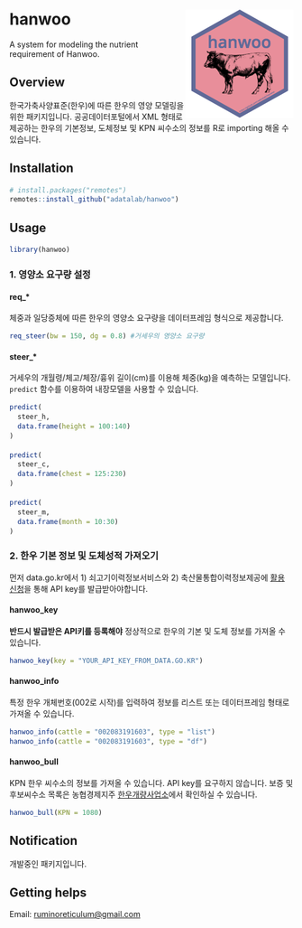 hanwoo <img src="man/figures/logo.png" align="right" />
=======================================================

A system for modeling the nutrient requirement of Hanwoo.

Overview
--------

한국가축사양표준(한우)에 따른 한우의 영양 모델링을 위한 패키지입니다. 공공데이터포털에서 XML 형태로 제공하는 한우의 기본정보, 도체정보 및 KPN 씨수소의 정보를 R로 importing 해올 수 있습니다.

Installation
------------

```r
# install.packages("remotes")
remotes::install_github("adatalab/hanwoo")
```

Usage
-----

```r
library(hanwoo)
```

### 1. 영양소 요구량 설정

#### req\_\*

체중과 일당증체에 따른 한우의 영양소 요구량을 데이터프레임 형식으로 제공합니다.

```r
req_steer(bw = 150, dg = 0.8) #거세우의 영양소 요구량
```

#### steer\_\*

거세우의 개월령/체고/체장/흉위 길이(cm)를 이용해 체중(kg)을 예측하는 모델입니다. `predict` 함수를 이용하여 내장모델을 사용할 수 있습니다.

```r
predict(
  steer_h,
  data.frame(height = 100:140)
)

predict(
  steer_c,
  data.frame(chest = 125:230)
)

predict(
  steer_m,
  data.frame(month = 10:30)
)
```

### 2. 한우 기본 정보 및 도체성적 가져오기

먼저 data.go.kr에서 1) 쇠고기이력정보서비스와 2) 축산물통합이력정보제공에 [활용 신청](https://www.data.go.kr/dataset/15000483/openapi.do)을 통해 API key를 발급받아야합니다.

#### hanwoo_key

**반드시 발급받은 API키를 등록해야** 정상적으로 한우의 기본 및 도체 정보를 가져올 수 있습니다.

```r
hanwoo_key(key = "YOUR_API_KEY_FROM_DATA.GO.KR")
```

#### hanwoo_info

특정 한우 개체번호(002로 시작)를 입력하여 정보를 리스트 또는 데이터프레임 형태로 가져올 수 있습니다.

```r
hanwoo_info(cattle = "002083191603", type = "list")
hanwoo_info(cattle = "002083191603", type = "df")
```

#### hanwoo_bull

KPN 한우 씨수소의 정보를 가져올 수 있습니다. API key를 요구하지 않습니다. 보증 및 후보씨수소 목록은 농협경제지주 [한우개량사업소](http://www.limc.co.kr/KpnInfo/KpnList.asp)에서 확인하실 수 있습니다.

```r
hanwoo_bull(KPN = 1080)
```

Notification
------------

개발중인 패키지입니다.

Getting helps
-------------

Email: ruminoreticulum@gmail.com
